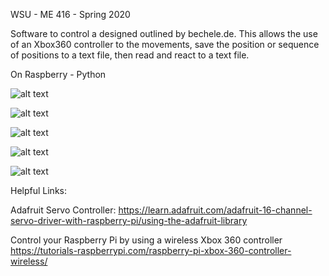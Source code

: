   
WSU - ME 416 - Spring 2020

Software to control a designed outlined by bechele.de. 
This allows the use of an Xbox360 controller to the movements, save the position or sequence of positions to a text file, then read and react to a text file.

On Raspberry - Python

![alt text](https://photos.app.goo.gl/Usm5GYE4x1BUAbNR6)

![alt text](https://photos.google.com/photo/AF1QipNKCOlW63NCF2-pPGXLx5ASZDCTXfb-b-1Czzdl "Image")

![alt text](https://photos.google.com/photo/AF1QipM2K8EblXKasDNqdn2EpFcC5AICl1lnouJ-6Dck "Image")

![alt text](https://photos.google.com/photo/AF1QipMnj0JLYOb8js5eL0XGgMGc628eKw4dTjkn_AIM "Image")

![alt text](https://photos.app.goo.gl/Usm5GYE4x1BUAbNR6 "Full System")

Helpful Links: 

Adafruit Servo Controller:
https://learn.adafruit.com/adafruit-16-channel-servo-driver-with-raspberry-pi/using-the-adafruit-library

Control your Raspberry Pi by using a wireless Xbox 360 controller
https://tutorials-raspberrypi.com/raspberry-pi-xbox-360-controller-wireless/

